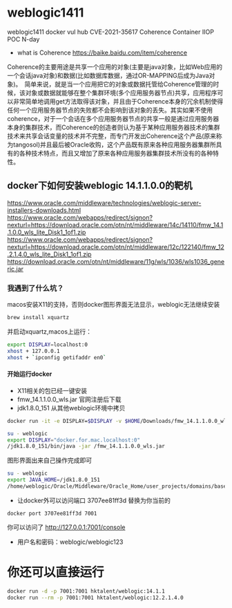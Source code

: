 # weblogic1411
weblogic1411 docker vul hub
CVE-2021-35617 Coherence Container	IIOP POC N-day

- what is Coherence
https://baike.baidu.com/item/coherence

Coherence的主要用途是共享一个应用的对象(主要是java对象，比如Web应用的一个会话java对象)和数据(比如数据库数据，通过OR-MAPPING后成为Java对象)。　简单来说，就是当一个应用把它的对象或数据托管给Coherence管理的时候，该对象或数据就能够在整个集群环境(多个应用服务器节点)共享，应用程序可以非常简单地调用get方法取得该对象，并且由于Coherence本身的冗余机制使得任何一个应用服务器节点的失败都不会影响到该对象的丢失。其实如果不使用coherence，对于一个会话在多个应用服务器节点的共享一般是通过应用服务器本身的集群技术，而Coherence的创造者则认为基于某种应用服务器技术的集群技术来共享会话变量的技术并不完整，而专门开发出Coherence这个产品(原来称为tangosol)并且最后被Oracle收购，这个产品既有原来各种应用服务器集群所具有的各种技术特点，而且又增加了原来各种应用服务器集群技术所没有的各种特性。

## docker下如何安装weblogic 14.1.1.0.0的靶机
https://www.oracle.com/middleware/technologies/weblogic-server-installers-downloads.html
https://www.oracle.com/webapps/redirect/signon?nexturl=https://download.oracle.com/otn/nt/middleware/14c/14110/fmw_14.1.1.0.0_wls_lite_Disk1_1of1.zip
https://www.oracle.com/webapps/redirect/signon?nexturl=https://download.oracle.com/otn/nt/middleware/12c/122140/fmw_12.2.1.4.0_wls_lite_Disk1_1of1.zip
https://download.oracle.com/otn/nt/middleware/11g/wls/1036/wls1036_generic.jar

### 我遇到了什么坑？
macos安装X11的支持，否则docker图形界面无法显示，weblogic无法继续安装
```bash
brew install xquartz
```
并启动xquartz,macos上运行：
```bash
export DISPLAY=localhost:0
xhost + 127.0.0.1
xhost + `ipconfig getifaddr en0`


```
#### 开始运行docker
- X11相关的包已经一键安装
- fmw_14.1.1.0.0_wls.jar 官网注册后下载
- jdk1.8.0_151 从其他weblogic环境中拷贝
```bash
docker run -it -e DISPLAY=$DISPLAY -v $HOME/Downloads/fmw_14.1.1.0.0_wls.jar:/fmw_14.1.1.0.0_wls.jar -v `pwd`/jdk1.8.0_151:/jdk1.8.0_151 ubuntu:latest /bin/bash -c 'apt update;apt install -yy libxrender-dev libxext-dev libxtst-dev;useradd weblogic;mkdir -p /home/weblogic;chown -R weblogic:weblogic /home/weblogic;bash'

su - weblogic
export DISPLAY="docker.for.mac.localhost:0"
/jdk1.8.0_151/bin/java -jar /fmw_14.1.1.0.0_wls.jar
```
图形界面出来自己操作完成即可
```bash
su - weblogic
export JAVA_HOME=/jdk1.8.0_151
/home/weblogic/Oracle/Middleware/Oracle_Home/user_projects/domains/base_domain/startWebLogic.sh
```
- 让docker外可以访问端口
3707ee81ff3d 替换为你当前的
```
docker port 3707ee81ff3d 7001
```
你可以访问了
http://127.0.0.1:7001/console

- 用户名和密码：weblogic/weblogic123

# 你还可以直接运行
```bash
docker run -d -p 7001:7001 hktalent/weblogic:14.1.1 
docker run --rm -p 7001:7001 hktalent/weblogic:12.2.1.4.0
```
